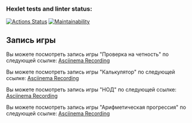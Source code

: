 ### Hexlet tests and linter status:
[![Actions Status](https://github.com/Albina-Doynikova/frontend-project-44/actions/workflows/hexlet-check.yml/badge.svg)](https://github.com/Albina-Doynikova/frontend-project-44/actions)
[![Maintainability](https://api.codeclimate.com/v1/badges/a8a765f4a81eddb150bb/maintainability)](https://codeclimate.com/github/Albina-Doynikova/frontend-project-44/maintainability)

## Запись игры

Вы можете посмотреть запись игры "Проверка на четность" по следующей ссылке: [Asciinema Recording](https://asciinema.org/a/uE0oYOB8lddQv3PP7VNjxboXA)

Вы можете посмотреть запись игры "Калькулятор" по следующей ссылке: [Asciinema Recording](https://asciinema.org/a/xtSzCmkLHNY2FUyO5D5GZRiiO)

Вы можете посмотреть запись игры "НОД" по следующей ссылке: [Asciinema Recording](https://asciinema.org/a/TX0HRGV6ZvRD0RLNQ8HAjFslX)

Вы можете посмотреть запись игры "Арифметическая прогрессия" по следующей ссылке: [Asciinema Recording](https://asciinema.org/a/eEtRJYAW0fEfPxrjfHiuME6KR)